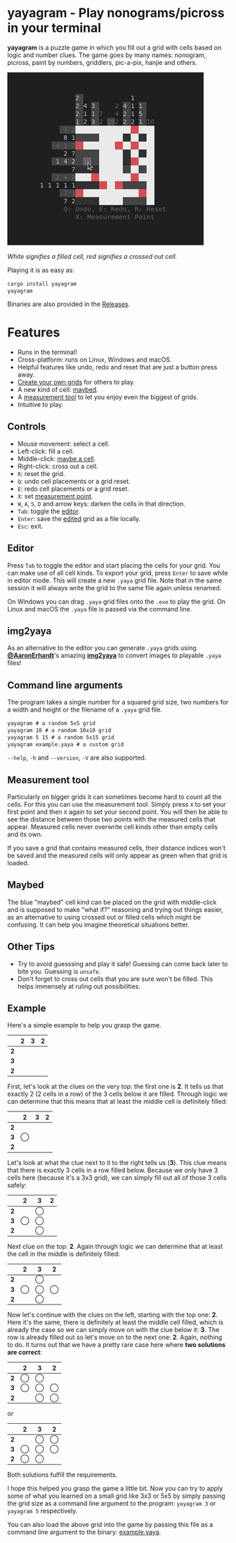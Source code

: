 # yayagram - Play nonograms/picross in your terminal

**yayagram** is a puzzle game in which you fill out a grid with cells based on logic and number clues.
The game goes by many names: nonogram, picross, paint by numbers, griddlers, pic-a-pix, hanjie and others.

![Showcase](showcase.png)

*White signifies a filled cell, red signifies a crossed out cell.*

Playing it is as easy as:

```console
cargo install yayagram
yayagram
```

Binaries are also provided in the [Releases](https://github.com/r00ster91/yayagram/releases).

# Features

* Runs in the terminal!
* Cross-platform: runs on Linux, Windows and macOS.
* Helpful features like undo, redo and reset that are just a button press away.
* [Create your own grids](#Editor) for others to play.
* A new kind of cell: [maybed](#Maybed).
* A [measurement tool](#Measurement-tool) to let you enjoy even the biggest of grids.
* Intuitive to play.

## Controls

- Mouse movement: select a cell.
- Left-click: fill a cell.
- Middle-click: [maybe a cell](#Maybed).
- Right-click: cross out a cell.
- `R`: reset the grid.
- `Q`: undo cell placements or a grid reset.
- `E`: redo cell placements or a grid reset.
- `X`: set [measurement point](#Measurement-tool).
- `W`, `A`, `S`, `D` and arrow keys: darken the cells in that direction.
- `Tab`: toggle the [editor](#Editor).
- `Enter`: save the [edited](#Editor) grid as a file locally.
- `Esc`: exit.

## Editor

Press `Tab` to toggle the editor and start placing the cells for your grid.
You can make use of all cell kinds.
To export your grid, press `Enter` to save while in editor mode. This will create a new `.yaya` grid file.
Note that in the same session it will always write the grid to the same file again unless renamed.

On Windows you can drag `.yaya` grid files onto the `.exe` to play the grid.
On Linux and macOS the `.yaya` file is passed via the command line.

## img2yaya

As an alternative to the editor you can generate `.yaya` grids using [**@AaronErhardt**](https://github.com/AaronErhardt)'s amazing [**img2yaya**](https://github.com/AaronErhardt/img2yaya) to convert images to playable `.yaya` files!

## Command line arguments

The program takes a single number for a squared grid size, two numbers for a width and height or the filename of a `.yaya` grid file.

```shell
yayagram # a random 5x5 grid
yayagram 10 # a random 10x10 grid
yayagram 5 15 # a random 5x15 grid
yayagram example.yaya # a custom grid
```

`--help`, `-h` and `--version`, `-V` are also supported.

## Measurement tool

Particularly on bigger grids it can sometimes become hard to count all the cells.
For this you can use the measurement tool. Simply press `X` to set your first point and then `X` again to set your second point.
You will then be able to see the distance between those two points with the measured cells that appear.
Measured cells never overwrite cell kinds other than empty cells and its own.

If you save a grid that contains measured cells, their distance indices won't be saved
and the measured cells will only appear as green when that grid is loaded.

## Maybed

The blue "maybed" cell kind can be placed on the grid with middle-click and is supposed to make "what if?" reasoning and trying out things easier,
as an alternative to using crossed out or filled cells which might be confusing.
It can help you imagine theoretical situations better.

## Other Tips

- Try to avoid guesssing and play it safe! Guessing can come back later to bite you. Guessing is `unsafe`.
- Don't forget to cross out cells that you are sure won't be filled.
  This helps immensely at ruling out possibilities.

## Example

Here's a simple example to help you grasp the game.

|       | 2 | 3 | 2 |
|-------|---|---|---|
| **2** |   |   |   |
| **3** |   |   |   |
| **2** |   |   |   |

First, let's look at the clues on the very top: the first one is **2**.
It tells us that exactly 2 (2 cells in a row) of the 3 cells below it are filled.
Through logic we can determine that this means that at least the middle cell is definitely filled:

|       | 2 | 3 | 2 |
|-------|---|---|---|
| **2** |   |   |   |
| **3** | ◯ |   |   |
| **2** |   |   |   |

Let's look at what the clue next to it to the right tells us (**3**).
This clue means that there is exactly 3 cells in a row filled below.
Because we only have 3 cells here (because it's a 3x3 grid), we can simply fill out all of those 3 cells safely:

|       | 2 | 3 | 2 |
|-------|---|---|---|
| **2** |   | ◯ |   |
| **3** | ◯ | ◯ |   |
| **2** |   | ◯ |   |

Next clue on the top: **2**. Again through logic we can determine that at least the cell in the middle is definitely filled:

|       | 2 | 3 | 2 |
|-------|---|---|---|
| **2** |   | ◯ |   |
| **3** | ◯ | ◯ | ◯ |
| **2** |   | ◯ |   |

Now let's continue with the clues on the left, starting with the top one: **2**.
Here it's the same, there is definitely at least the middle cell filled,
which is already the case so we can simply move on with the clue below it: **3**.
The row is already filled out so let's move on to the next one: **2**.
Again, nothing to do.
It turns out that we have a pretty rare case here where **two solutions are correct**:

|       | 2 | 3 | 2 |
|-------|---|---|---|
| **2** | ◯ | ◯ |   |
| **3** | ◯ | ◯ | ◯ |
| **2** |   | ◯ | ◯ |

or

|       | 2 | 3 | 2 |
|-------|---|---|---|
| **2** |   | ◯ | ◯ |
| **3** | ◯ | ◯ | ◯ |
| **2** | ◯ | ◯ |   |

Both solutions fulfill the requirements.

I hope this helped you grasp the game a little bit.
Now you can try to apply some of what you learned on a small grid like 3x3 or 5x5 by simply passing the grid size as a command line argument to the program:
`yayagram 3` or `yayagram 5` respectively.

You can also load the above grid into the game by passing this file as a command line argument to the binary: [example.yaya](example.yaya).
